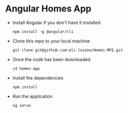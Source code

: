 # Angular Homes App
- Install Angular if you don't have it installed

  `npm install -g @angular/cli`

- Clone this repo to your local machine

  `git clone git@github.com:eli-lozano/Homes-MFE.git`

- Once the code has been downloaded

  `cd homes-app`

- Install the dependencies

  `npm install` 

- Run the application 

  `ng serve`
